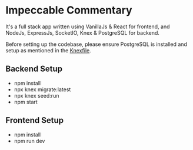 # Impeccable Commentary

It's a full stack app written using VanillaJs & React for frontend, and NodeJs, ExpressJs, SocketIO, Knex & PostgreSQL for backend.

Before setting up the codebase, please ensure PostgreSQL is installed and setup as mentioned in the [Knexfile](https://github.com/rkrux/impeccable-commentary/blob/master/backend/knexfile.js).

## Backend Setup

- npm install
- npx knex migrate:latest
- npx knex seed:run
- npm start

## Frontend Setup

- npm install
- npm run dev
